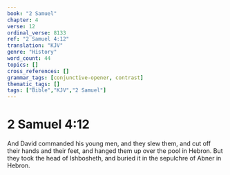 ```yaml
---
book: "2 Samuel"
chapter: 4
verse: 12
ordinal_verse: 8133
ref: "2 Samuel 4:12"
translation: "KJV"
genre: "History"
word_count: 44
topics: []
cross_references: []
grammar_tags: [conjunctive-opener, contrast]
thematic_tags: []
tags: ["Bible","KJV","2 Samuel"]
---
```


# 2 Samuel 4:12

And David commanded his young men, and they slew them, and cut off their hands and their feet, and hanged them up over the pool in Hebron. But they took the head of Ishbosheth, and buried it in the sepulchre of Abner in Hebron.
